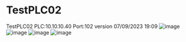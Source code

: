 # TestPLC02
 TestPLC02 PLC:10.10.10.40  Port:102 
 version 07/09/2023 19:09
![image](https://github.com/DavidTh30/TestPLC02/assets/6564727/9e81a3c0-0cdf-414b-b5d0-2a59ddb238a7)
![image](https://github.com/DavidTh30/TestPLC02/assets/6564727/1f8dd5dd-166a-4413-8546-721128942e8d)
![image](https://github.com/DavidTh30/TestPLC02/assets/6564727/57e70b11-619b-489e-b75f-aa5296bb7eb6)
![image](https://github.com/user-attachments/assets/f528ce11-610a-4c98-b658-71f5106fac16)
